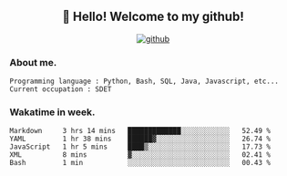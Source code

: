<h2 align="center">👋 Hello! Welcome to my github! </h2>
<p align="center">
  <a href="https://github.com/usergwen"><img src="https://img.shields.io/badge/GitHub-24292e" alt="github"></a>
</p>

### About me.

```Plain Text
Programming language : Python, Bash, SQL, Java, Javascript, etc...
Current occupation : SDET
```
### Wakatime in week.

<!--START_SECTION:waka-->
```text
Markdown     3 hrs 14 mins   █████████████░░░░░░░░░░░░   52.49 % 
YAML         1 hr 38 mins    ██████▓░░░░░░░░░░░░░░░░░░   26.74 % 
JavaScript   1 hr 5 mins     ████▒░░░░░░░░░░░░░░░░░░░░   17.73 % 
XML          8 mins          ▓░░░░░░░░░░░░░░░░░░░░░░░░   02.41 % 
Bash         1 min           ░░░░░░░░░░░░░░░░░░░░░░░░░   00.43 % 
```
<!--END_SECTION:waka-->
